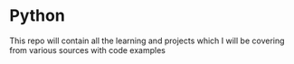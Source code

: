 # Python
This repo will contain all the learning and projects which I will be covering from various sources with code examples
